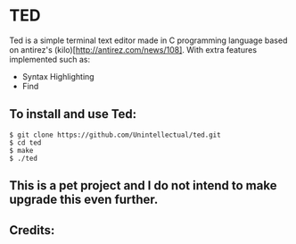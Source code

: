 # TED

Ted is a simple terminal text editor made in C programming language based on antirez's (kilo)[http://antirez.com/news/108]. With extra features implemented such as:

- Syntax Highlighting
- Find

## To install and use Ted:

    $ git clone https://github.com/Unintellectual/ted.git
    $ cd ted
    $ make
    $ ./ted



## This is a pet project and I do not intend to make upgrade this even further.


## Credits:

